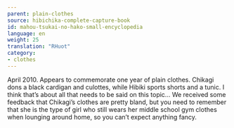 ```yaml
---
parent: plain-clothes
source: hibichika-complete-capture-book
id: mahou-tsukai-no-hako-small-encyclopedia
language: en
weight: 25
translation: "RHuot"
category:
- clothes
---
```


April 2010. Appears to commemorate one year of plain clothes. Chikagi dons a black cardigan and culottes, while Hibiki sports shorts and a tunic. I think that’s about all that needs to be said on this topic… We received some feedback that Chikagi’s clothes are pretty bland, but you need to remember that she is the type of girl who still wears her middle school gym clothes when lounging around home, so you can’t expect anything fancy.
